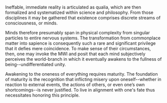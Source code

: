 Ineffable, immediate reality is articulated as qualia, which are then formalized and systematized within science and philosophy. From those disciplines it may be gathered that existence comprises discrete streams of consciousness, or minds.

Minds therefore presumably span in physical complexity from singular particles to entire nervous systems. The transformation from commonplace matter into sapience is consequently such a rare and significant privilege that it defies mere coincidence. To make sense of their circumstances, then, one may invoke the MWI and posit that each mind subjectively perceives the world-branch in which it eventually awakens to the fullness of being--undifferentiated unity.

Awakening to the oneness of everything requires maturity. The foundation of maturity is the recognition that inflicting misery upon oneself--whether in reaction to external events, the actions of others, or even one’s own shortcomings--is never justified. To live in alignment with one's fate thus necessitates honoring this principle.

